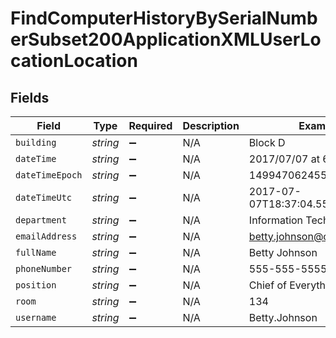 # FindComputerHistoryBySerialNumberSubset200ApplicationXMLUserLocationLocation


## Fields

| Field                        | Type                         | Required                     | Description                  | Example                      |
| ---------------------------- | ---------------------------- | ---------------------------- | ---------------------------- | ---------------------------- |
| `building`                   | *string*                     | :heavy_minus_sign:           | N/A                          | Block D                      |
| `dateTime`                   | *string*                     | :heavy_minus_sign:           | N/A                          | 2017/07/07 at 6:37 PM        |
| `dateTimeEpoch`              | *string*                     | :heavy_minus_sign:           | N/A                          | 1499470624555                |
| `dateTimeUtc`                | *string*                     | :heavy_minus_sign:           | N/A                          | 2017-07-07T18:37:04.555-0500 |
| `department`                 | *string*                     | :heavy_minus_sign:           | N/A                          | Information Technology       |
| `emailAddress`               | *string*                     | :heavy_minus_sign:           | N/A                          | betty.johnson@company.com    |
| `fullName`                   | *string*                     | :heavy_minus_sign:           | N/A                          | Betty Johnson                |
| `phoneNumber`                | *string*                     | :heavy_minus_sign:           | N/A                          | 555-555-5555                 |
| `position`                   | *string*                     | :heavy_minus_sign:           | N/A                          | Chief of Everything          |
| `room`                       | *string*                     | :heavy_minus_sign:           | N/A                          | 134                          |
| `username`                   | *string*                     | :heavy_minus_sign:           | N/A                          | Betty.Johnson                |